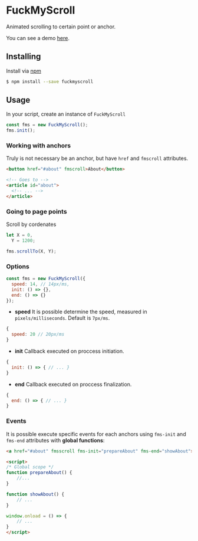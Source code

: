 FuckMyScroll
============
Animated scrolling to certain point or anchor.

You can see a demo [here](http://gabrieljmj.github.io/fuckmyscroll.js/demo.html).

## Installing
Install via [npm](http://npmjs.com/package/fuckmyscroll)
```bash
$ npm install --save fuckmyscroll
```

## Usage
In your script, create an instance of ```FuckMyScroll```
```js
const fms = new FuckMyScroll();
fms.init();
```

### Working with anchors
Truly is not necessary be an anchor, but have ```href``` and ```fmscroll``` attributes.
```html
<button href="#about" fmscroll>About</button>

<!-- Goes to -->
<article id="about">
  <!-- ... -->
</article>
```

### Going to page points
Scroll by cordenates
```js
let X = 0,
  Y = 1200;

fms.scrollTo(X, Y);
```

### Options
```js
const fms = new FuckMyScroll({
  speed: 14, // 14px/ms,
  init: () => {},
  end: () => {}
});
```

* **speed**
It is possible determine the speed, measured in ```pixels/milliseconds```. Default is ```7px/ms```.
```js
{
  speed: 20 // 20px/ms
}
```
* **init**
Callback executed on proccess initiation.
```js
{
  init: () => { // ... }
}
```

* **end**
Callback executed on proccess finalization.
```js
{
  end: () => { // ... }
}
```

### Events
It is possible execute specific events for each anchors using ```fms-init``` and ```fms-end``` attributes with **global functions**:

```html
<a href="#about" fmsscroll fms-init="prepareAbout" fms-end="showAbout">About</a>

<script>
/* Global scope */
function prepareAbout() {
    //...
}

function showAbout() { 
    // ...
}

window.onload = () => {
    // ...
}
</script>
```